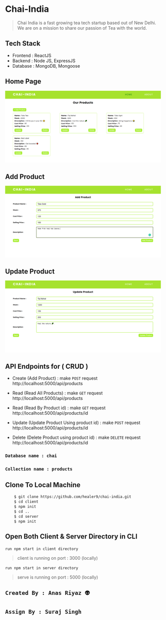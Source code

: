 # Chai-India

> Chai India is a fast growing tea tech startup based out of New Delhi. We are on a mission to share our passion of Tea with the world.

## Tech Stack

- Frontend : ReactJS
- Backend : Node JS, ExpressJS
- Database : MongoDB, Mongoose

## Home Page

<img src="screenshots/home.png">

## Add Product

<img src="screenshots/add-product.png">

## Update Product

<img src="screenshots/update-product.png">

## API Endpoints for ( CRUD )

- Create (Add Product) : make `POST` request
  http://localhost:5000/api/products

- Read (Read All Products) : make `GET` request
  http://localhost:5000/api/products

- Read (Read By Product id) : make `GET` request
  http://localhost:5000/api/products/id

- Update (Update Product Using product id) : make `POST` request
  http://localhost:5000/api/products/id

- Delete (Delete Product using product id) : make `DELETE` request
  http://localhost:5000/api/products/id

### `Database name : chai`

### `Collection name : products`

## Clone To Local Machine

```
    $ git clone https://github.com/healer9/chai-india.git
    $ cd client
    $ npm init
    $ cd ..
    $ cd server
    $ npm init
```

## Open Both Client & Server Directory in CLI

`run npm start in client directory`

> client is running on port : 3000 (locally)

`run npm start in server directory`

> serve is running on port : 5000 (locally)

## `Created By : Anas Riyaz 👽`

## `Assign By : Suraj Singh`
